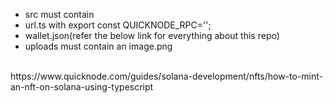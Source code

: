 - src must contain <br/>
- url.ts with export const QUICKNODE_RPC=''; <br/>
- wallet.json(refer the below link for everything about this repo) <br/>
- uploads must contain an image.png <br/>
<br/>
https://www.quicknode.com/guides/solana-development/nfts/how-to-mint-an-nft-on-solana-using-typescript
